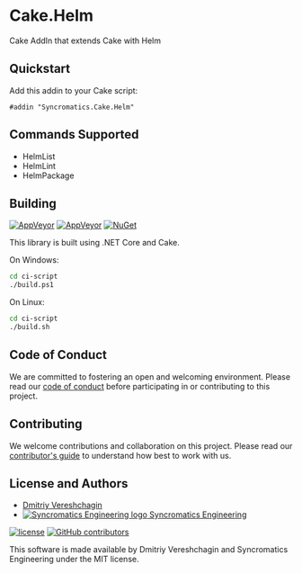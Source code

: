 # Cake.Helm

Cake AddIn that extends Cake with Helm

## Quickstart

Add this addin to your Cake script:

```cake
#addin "Syncromatics.Cake.Helm"
```
## Commands Supported

* HelmList
* HelmLint
* HelmPackage

## Building

[![AppVeyor](https://img.shields.io/appveyor/ci/thzinc/cake-helm.svg)](https://ci.appveyor.com/project/thzinc/cake-helm)
[![AppVeyor](https://img.shields.io/appveyor/tests/thzinc/cake-helm.svg)](https://ci.appveyor.com/project/thzinc/cake-helm/build/tests)
[![NuGet](https://img.shields.io/nuget/v/Syncromatics.Cake.Helm.svg)](https://www.nuget.org/packages/Syncromatics.Cake.Helm/)

This library is built using .NET Core and Cake.

On Windows:

```bash
cd ci-script
./build.ps1
```

On Linux:

```bash
cd ci-script
./build.sh
```

## Code of Conduct

We are committed to fostering an open and welcoming environment. Please read our [code of conduct](CODE_OF_CONDUCT.md) before participating in or contributing to this project.

## Contributing

We welcome contributions and collaboration on this project. Please read our [contributor's guide](CONTRIBUTING.md) to understand how best to work with us.

## License and Authors

* [Dmitriy Vereshchagin](https://github.com/santey)
* [![Syncromatics Engineering logo](https://en.gravatar.com/userimage/100017782/89bdc96d68ad4b23998e3cdabdeb6e13.png?size=16) Syncromatics Engineering](https://github.com/syncromatics)

[![license](https://img.shields.io/github/license/syncromatics/Cake.Helm.svg)](https://github.com/syncromatics/Cake.Helm/blob/master/LICENSE)
[![GitHub contributors](https://img.shields.io/github/contributors/syncromatics/Cake.Helm.svg)](https://github.com/syncromatics/Cake.Helm/graphs/contributors)

This software is made available by Dmitriy Vereshchagin and Syncromatics Engineering under the MIT license.